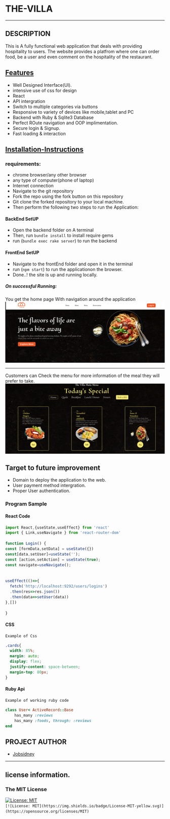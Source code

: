 # THE-VILLA
***
## DESCRIPTION
This is A fully functional web application that deals with providing hospitality to users. The website provides a platfrom where one can order food, be a user and even comment on the hospitality of the restaurant.

## [Features]()

- Well Designed Interface(UI).
- intensive use of css for design
- React
- API intergration
- Switch to multiple categories via buttons
- Responsive to variety of devices like mobile,tablet and PC
- Backend with Ruby & Sqlite3 Database
- Perfect ROute navigation and OOP implimentation.
- Secure login & Signup.
- Fast loading & interaction

## [Installation-Instructions]() 
### requirements:
- chrome browser/any other browser
- any type of computer(phone of laptop)
- Internet connection
- Navigate to the git repository
- Fork  the repo using the fork button on this repository
- Git clone the forked repository to your local machine.
- Then perform the following two steps to run the Application:
#### BackEnd SetUP
- Open the backend folder on A terminal
- Then, run `bundle install` to install require gems
- run  (`bundle exec rake server`) to run the backend
#### FrontEnd SetUP
- Navigate to the frontEnd folder and open it in the terminal
- run (`npm start`) to run the applicationon the browser.
- Done..! the site is up and running locally.
##### On successful Running:
You get the home page With navigation around the application
<img src="/FrontEnd/public/images/1stPage.png">

***
Customers can Check the menu for more information of the meal they will prefer to take.
<img src="/FrontEnd/public/images/menuPage.png">  

## Target to future improvement
- Domain to deploy the application to the web.
- User payment method intergration.
- Proper User authentication.

### Program Sample
#### React Code
```js
import React,{useState,useEffect} from 'react'
import { Link,useNavigate } from 'react-router-dom'

function Login() {
const [formData,setData] = useState({})
const[data,setUser]=useState('');
const [action,setAction] = useState(true);
const navigate=useNavigate();


useEffect(()=>{
  fetch('http://localhost:9292/users/logins')
  .then(res=>res.json())
  .then(data=>setUser(data))
},[])

}

```

#### CSS
    Example of Css
```Css
.cards{
  width: 85%;
  margin: auto;
  display: flex;
  justify-content: space-between;
  margin-top: 80px;
}
```
#### Ruby Api
    Example of working ruby code
```Ruby
class User< ActiveRecord::Base
    has_many :reviews
    has_many :foods, through: :reviews
end
```
## PROJECT AUTHOR
- [Jobsidney](https://github.com/Jobsidney/)
***

## license information.
### The MIT License
[![License: MIT](https://img.shields.io/badge/License-MIT-yellow.svg)](https://opensource.org/licenses/MIT)  
`[![License: MIT](https://img.shields.io/badge/License-MIT-yellow.svg)](https://opensource.org/licenses/MIT)`
